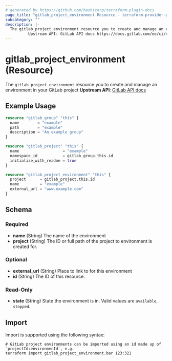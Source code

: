 ```yaml
---
# generated by https://github.com/hashicorp/terraform-plugin-docs
page_title: "gitlab_project_environment Resource - terraform-provider-gitlab"
subcategory: ""
description: |-
  The gitlab_project_environment resource you to create and manage an environment in your GitLab project
          Upstream API: GitLab API docs https://docs.gitlab.com/ee/ci/environments/index.html
---
```


# gitlab_project_environment (Resource)

The `gitlab_project_environment` resource you to create and manage an environment in your GitLab project
		**Upstream API**: [GitLab API docs](https://docs.gitlab.com/ee/ci/environments/index.html)

## Example Usage

```terraform
resource "gitlab_group" "this" {
  name        = "example"
  path        = "example"
  description = "An example group"
}

resource "gitlab_project" "this" {
  name                   = "example"
  namespace_id           = gitlab_group.this.id
  initialize_with_readme = true
}

resource "gitlab_project_environment" "this" {
  project      = gitlab_project.this.id
  name         = "example"
  external_url = "www.example.com"
}
```

<!-- schema generated by tfplugindocs -->
## Schema

### Required

- **name** (String) The name of the environment
- **project** (String) The ID or full path of the project to environment is created for.

### Optional

- **external_url** (String) Place to link to for this environment
- **id** (String) The ID of this resource.

### Read-Only

- **state** (String) State the environment is in. Valid values are `available`, `stopped`.

## Import

Import is supported using the following syntax:

```shell
# GitLab project environments can be imported using an id made up of `projectId:environmenId`, e.g.
terraform import gitlab_project_environment.bar 123:321
```
